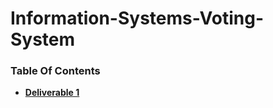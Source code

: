 # Information-Systems-Voting-System

### Table Of Contents
- **[Deliverable 1 ](https://github.com/allidoispk/Information-Systems-Voting-System/blob/master/Deliverable%201)**

